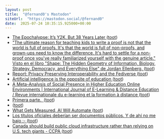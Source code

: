 ```yaml
---
layout: post
title:  "@fernand0's Mastodon"
siteUrl:  "https://mastodon.social/@fernand0"
date:  2025-07-24 10:35:15.925000+00:00
---
```

*  [The Epochalypse: It’s Y2K, But 38 Years Later ](https://hackaday.com/2025/07/22/the-epochalypse-y2k-but-38-years-later) ([toot](https://mastodon.social/@fernand0/114907762912338714))
*  [&quot;The ultimate reason for teaching kids to write a proof is not that the world is full of proofs. It&#39;s that the world is full of non-proofs, and grown-ups need to know the difference. It&#39;s hard to settle for a non-proof once you&#39;ve really familiarized yourself with the genuine article.&quot; Visto en el libro &quot;Shape: The Hidden Geometry of Information, Biology, Strategy, Democracy, and Everything Else&quot; de Jordan Ellenberg.  ](https://people.math.wisc.edu/~ellenberg/) ([toot](https://mastodon.social/@fernand0/114907564433993257))
*  [Report: Privacy Preserving Interoperability and the Fediverse ](https://socialwebfoundation.org/2025/07/09/report-privacy-preserving-interoperability-and-the-fediverse) ([toot](https://mastodon.social/@fernand0/114907453690956055))
*  [Artificial intelligence is the opposite of education ](https://helenbeetham.substack.com/p/artificial-intelligence-is-the-opposit) ([toot](https://mastodon.social/@fernand0/114907271514027956))
*  [A Meta-Analysis of Social Presence in Higher Education Online Environments
							\| International Journal of E-Learning & Distance Education / Revue internationale du e-learning et la formation à distance ](https://www.ijede.ca/index.php/jde/article/view/135) ([toot](https://mastodon.social/@fernand0/114905575803824735))
*  [Primera parte.  ](https://avecesunafoto.wordpress.com/2025/07/23/primera-parte) ([toot](https://mastodon.social/@fernand0/114905545047559706))
*  [ ](https://mastodon.eus/@luistxo) ([toot](https://mastodon.social/@fernand0/114903916958034821))
*  [What Gets Measured, AI Will Automate ](https://hbr.org/2025/06/what-gets-measured-ai-will-automat) ([toot](https://mastodon.social/@fernand0/114903740498141890))
*  [Los títulos oficiales deberían ser documentos públicos. Y de ahí no me bajo :- ](https://mastodon.social/@fernand0/114903634055209642) ([toot](https://mastodon.social/@fernand0/114903634055209642))
*  [Canada should build public cloud infrastructure rather than relying on U.S. tech giants - CCPA ](https://www.policyalternatives.ca/news-research/canada-should-build-public-cloud-infrastructure-rather-than-relying-on-u-s-tech-giants) ([toot](https://mastodon.social/@fernand0/114903470184175063))
